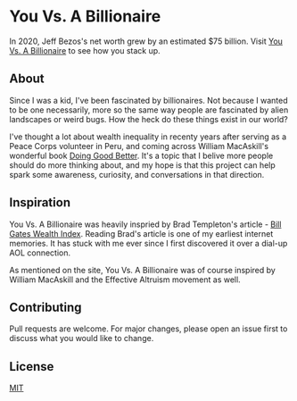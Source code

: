 # You Vs. A Billionaire

In 2020, Jeff Bezos's net worth grew by an estimated $75 billion. Visit [You Vs. A Billionaire](https://youvsabillionaire.com) to see how you stack up.

## About

Since I was a kid, I've been fascinated by billionaires. Not because I wanted to be one necessarily, more so the same way people are fascinated by alien landscapes or weird bugs. How the heck do these things exist in our world?

I've thought a lot about wealth inequality in recenty years after serving as a Peace Corps volunteer in Peru, and coming across William MacAskill's wonderful book [Doing Good Better](https://www.effectivealtruism.org/doing-good-better/). It's a topic that I belive more people should do more thinking about, and my hope is that this project can help spark some awareness, curiosity, and conversations in that direction.

## Inspiration

You Vs. A Billionaire was heavily inspried by Brad Templeton's article - [Bill Gates Wealth Index](https://www.templetons.com/brad/billg.html). Reading Brad's article is one of my earliest internet memories. It has stuck with me ever since I first discovered it over a dial-up AOL connection.

As mentioned on the site, You Vs. A Billionaire was of course inspired by William MacAskill and the Effective Altruism movement as well.

## Contributing

Pull requests are welcome. For major changes, please open an issue first to discuss what you would like to change.

## License

[MIT](https://choosealicense.com/licenses/mit/)
